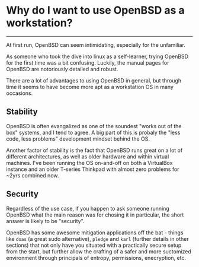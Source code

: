 # Why do I want to use OpenBSD as a workstation?
---
At first run, OpenBSD can seem intimidating, especially for the 
unfamiliar.

As someone who took the dive into linux as a self-learner, trying 
OpenBSD for the first time was a bit confusing. Luckily, the manual 
pages for OpenBSD are notoriously detailed and robust. 
 
There are a lot of advantages to using OpenBSD in general, but through 
time it seems to have become more apt as a workstation OS in many 
occasions.

## Stability
OpenBSD is often evangalized as one of the soundest "works out of the 
box" systems, and I tend to agree. A big part of this is probaly the 
"less code, less problems" development mindset behind the OS.

Another factor of stability is the fact that OpenBSD runs great on a lot 
of different architectures, as well as older hardware and within virtual 
machines. I've been running the OS on-and-off on both a VirtualBox 
instance and an older T-series Thinkpad with almost zero problems for 
~2yrs combined now.

## Security
Regardless of the use case, if you happen to ask someone running OpenBSD 
what the main reason was for chosing it in particular, the short answer 
is likely to be "security".

OpenBSD has some awesome mitigation applications off the bat - things 
like ```doas``` (a great sudo alternative), ```pledge``` and ```karl``` 
(further details in other sections) that not only have you situated 
with a practically secure setup from the start, but further allow the 
crafting of a safer and more suctomized environment through principals 
of entropy, permissions, enecryption, etc.
